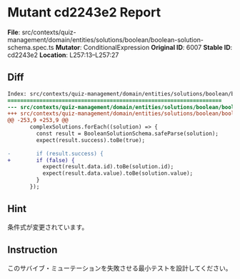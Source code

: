 # Mutant cd2243e2 Report

**File**: src/contexts/quiz-management/domain/entities/solutions/boolean/boolean-solution-schema.spec.ts
**Mutator**: ConditionalExpression
**Original ID**: 6007
**Stable ID**: cd2243e2
**Location**: L257:13–L257:27

## Diff

```diff
Index: src/contexts/quiz-management/domain/entities/solutions/boolean/boolean-solution-schema.spec.ts
===================================================================
--- src/contexts/quiz-management/domain/entities/solutions/boolean/boolean-solution-schema.spec.ts	original
+++ src/contexts/quiz-management/domain/entities/solutions/boolean/boolean-solution-schema.spec.ts	mutated #6007
@@ -253,9 +253,9 @@
       complexSolutions.forEach((solution) => {
         const result = BooleanSolutionSchema.safeParse(solution);
         expect(result.success).toBe(true);
 
-        if (result.success) {
+        if (false) {
           expect(result.data.id).toBe(solution.id);
           expect(result.data.value).toBe(solution.value);
         }
       });
```

## Hint

条件式が変更されています。

## Instruction

このサバイブ・ミューテーションを失敗させる最小テストを設計してください。
